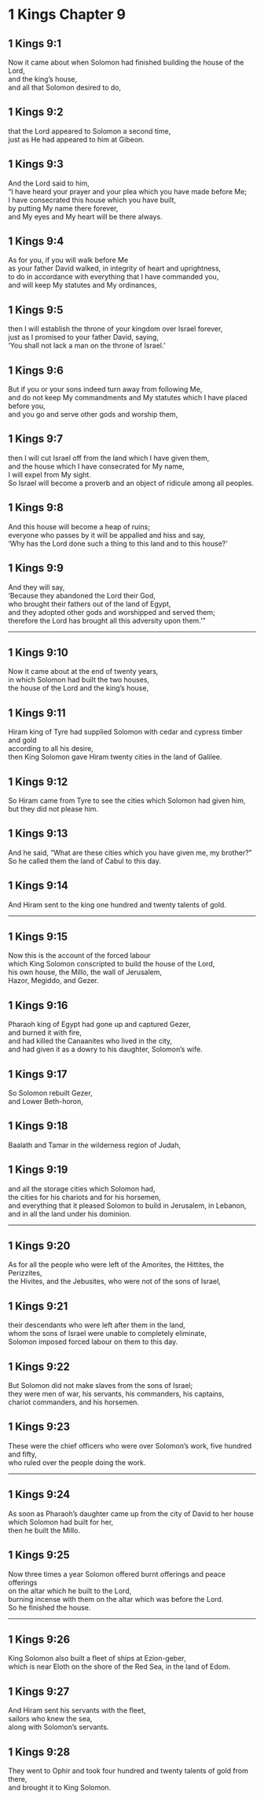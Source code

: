 # 1 Kings Chapter 9

## 1 Kings 9:1

Now it came about when Solomon had finished building the house of the Lord,  
and the king’s house,  
and all that Solomon desired to do,

## 1 Kings 9:2

that the Lord appeared to Solomon a second time,  
just as He had appeared to him at Gibeon.

## 1 Kings 9:3

And the Lord said to him,  
“I have heard your prayer and your plea which you have made before Me;  
I have consecrated this house which you have built,  
by putting My name there forever,  
and My eyes and My heart will be there always.

## 1 Kings 9:4

As for you, if you will walk before Me  
as your father David walked, in integrity of heart and uprightness,  
to do in accordance with everything that I have commanded you,  
and will keep My statutes and My ordinances,

## 1 Kings 9:5

then I will establish the throne of your kingdom over Israel forever,  
just as I promised to your father David, saying,  
‘You shall not lack a man on the throne of Israel.’

## 1 Kings 9:6

But if you or your sons indeed turn away from following Me,  
and do not keep My commandments and My statutes which I have placed before you,  
and you go and serve other gods and worship them,

## 1 Kings 9:7

then I will cut Israel off from the land which I have given them,  
and the house which I have consecrated for My name,  
I will expel from My sight.  
So Israel will become a proverb and an object of ridicule among all peoples.

## 1 Kings 9:8

And this house will become a heap of ruins;  
everyone who passes by it will be appalled and hiss and say,  
‘Why has the Lord done such a thing to this land and to this house?’

## 1 Kings 9:9

And they will say,  
‘Because they abandoned the Lord their God,  
who brought their fathers out of the land of Egypt,  
and they adopted other gods and worshipped and served them;  
therefore the Lord has brought all this adversity upon them.’”

---

## 1 Kings 9:10

Now it came about at the end of twenty years,  
in which Solomon had built the two houses,  
the house of the Lord and the king’s house,

## 1 Kings 9:11

Hiram king of Tyre had supplied Solomon with cedar and cypress timber and gold  
according to all his desire,  
then King Solomon gave Hiram twenty cities in the land of Galilee.

## 1 Kings 9:12

So Hiram came from Tyre to see the cities which Solomon had given him,  
but they did not please him.

## 1 Kings 9:13

And he said, “What are these cities which you have given me, my brother?”  
So he called them the land of Cabul to this day.

## 1 Kings 9:14

And Hiram sent to the king one hundred and twenty talents of gold.

---

## 1 Kings 9:15

Now this is the account of the forced labour  
which King Solomon conscripted to build the house of the Lord,  
his own house, the Millo, the wall of Jerusalem,  
Hazor, Megiddo, and Gezer.

## 1 Kings 9:16

Pharaoh king of Egypt had gone up and captured Gezer,  
and burned it with fire,  
and had killed the Canaanites who lived in the city,  
and had given it as a dowry to his daughter, Solomon’s wife.

## 1 Kings 9:17

So Solomon rebuilt Gezer,  
and Lower Beth-horon,

## 1 Kings 9:18

Baalath and Tamar in the wilderness region of Judah,

## 1 Kings 9:19

and all the storage cities which Solomon had,  
the cities for his chariots and for his horsemen,  
and everything that it pleased Solomon to build in Jerusalem, in Lebanon,  
and in all the land under his dominion.

---

## 1 Kings 9:20

As for all the people who were left of the Amorites, the Hittites, the Perizzites,  
the Hivites, and the Jebusites, who were not of the sons of Israel,

## 1 Kings 9:21

their descendants who were left after them in the land,  
whom the sons of Israel were unable to completely eliminate,  
Solomon imposed forced labour on them to this day.

## 1 Kings 9:22

But Solomon did not make slaves from the sons of Israel;  
they were men of war, his servants, his commanders, his captains,  
chariot commanders, and his horsemen.

## 1 Kings 9:23

These were the chief officers who were over Solomon’s work, five hundred and fifty,  
who ruled over the people doing the work.

---

## 1 Kings 9:24

As soon as Pharaoh’s daughter came up from the city of David to her house  
which Solomon had built for her,  
then he built the Millo.

## 1 Kings 9:25

Now three times a year Solomon offered burnt offerings and peace offerings  
on the altar which he built to the Lord,  
burning incense with them on the altar which was before the Lord.  
So he finished the house.

---

## 1 Kings 9:26

King Solomon also built a fleet of ships at Ezion-geber,  
which is near Eloth on the shore of the Red Sea, in the land of Edom.

## 1 Kings 9:27

And Hiram sent his servants with the fleet,  
sailors who knew the sea,  
along with Solomon’s servants.

## 1 Kings 9:28

They went to Ophir and took four hundred and twenty talents of gold from there,  
and brought it to King Solomon.
